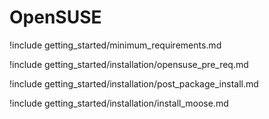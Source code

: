 # OpenSUSE

!include getting_started/minimum_requirements.md

!include getting_started/installation/opensuse_pre_req.md

!include getting_started/installation/post_package_install.md

!include getting_started/installation/install_moose.md
